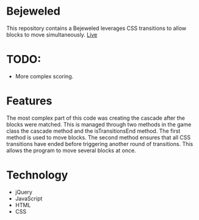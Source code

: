 # Bejeweled

This repository contains a Bejeweled leverages CSS transitions to allow blocks to move simultaneously.
[Live](http://jasminenoack.github.io/bejeweled/)

# TODO:

- More complex scoring.

# Features

The most complex part of this code was creating the cascade after the blocks were matched. This is managed through two methods in the game class the cascade method and the isTransitionsEnd method. The first method is used to move blocks. The second method ensures that all CSS transitions have ended before triggering another round of transitions. This allows the program to move several blocks at once.

# Technology

* jQuery
* JavaScript
* HTML
* CSS
